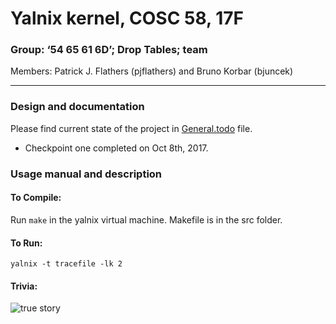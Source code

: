# Yalnix kernel, COSC 58, 17F
### Group: ‘54 65 61 6D’; Drop Tables; team
Members: Patrick J. Flathers (pjflathers) and Bruno Korbar (bjuncek)

---


### Design and documentation
Please find current state of the project in [General.todo](General.todo) file. 
 - Checkpoint one completed on Oct 8th, 2017. 

### Usage manual and description
#### To Compile:
Run `make` in the yalnix virtual machine. Makefile is in the src folder.

#### To Run:
`yalnix -t tracefile -lk 2`


#### Trivia:
![true story](https://imgs.xkcd.com/comics/git_commit_2x.png)